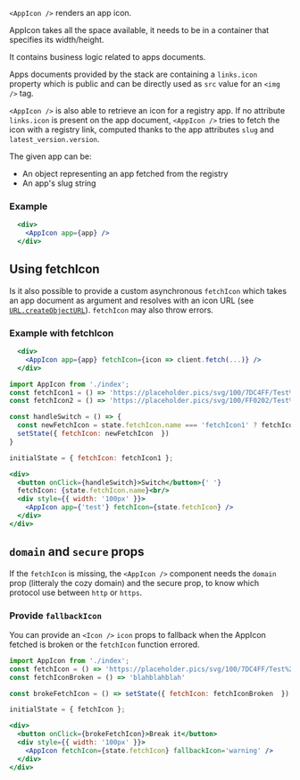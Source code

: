`<AppIcon />` renders an app icon.

AppIcon takes all the space available, it needs to be in a container that specifies its width/height.

It contains business logic related to apps documents.

Apps documents provided by the stack are containing a `links.icon` property which is public and can be directly used as `src` value for an `<img />` tag.

`<AppIcon />` is also able to retrieve an icon for a registry app. If no attribute `links.icon` is present on the app document, `<AppIcon />` tries to fetch the icon with a registry link, computed thanks to the app attributes `slug` and `latest_version.version`.

The given app can be:

* An object representing an app fetched from the registry
* An app's slug string

### Example

```jsx static
  <div>
    <AppIcon app={app} />
  </div>
```

## Using fetchIcon
Is it also possible to provide a custom asynchronous `fetchIcon` which takes an app document as argument and resolves with an icon URL (see [`URL.createObjectURL`](https://developer.mozilla.org/en/docs/Web/API/URL/createObjectURL)). `fetchIcon` may also throw errors.

### Example with fetchIcon

```jsx static
  <div>
    <AppIcon app={app} fetchIcon={icon => client.fetch(...)} />
  </div>
```

```jsx
import AppIcon from './index';
const fetchIcon1 = () => 'https://placeholder.pics/svg/100/7DC4FF/Test%20Icon'
const fetchIcon2 = () => 'https://placeholder.pics/svg/100/FF0202/Test%20Icon'

const handleSwitch = () => {
  const newFetchIcon = state.fetchIcon.name === 'fetchIcon1' ? fetchIcon2 : fetchIcon1
  setState({ fetchIcon: newFetchIcon  })
}

initialState = { fetchIcon: fetchIcon1 };

<div>
  <button onClick={handleSwitch}>Switch</button>{' '}
  fetchIcon: {state.fetchIcon.name}<br/>
  <div style={{ width: '100px' }}>
    <AppIcon app={'test'} fetchIcon={state.fetchIcon} />
  </div>
</div>
```

## `domain` and `secure` props
If the `fetchIcon` is missing, the `<AppIcon />` component needs the `domain` prop (litteraly the cozy domain) and the secure prop, to know which protocol use between `http` or `https`.

### Provide `fallbackIcon`

You can provide an `<Icon />` `icon` props to fallback when the AppIcon fetched is broken or the `fetchIcon` function errored.

```jsx
import AppIcon from './index';
const fetchIcon = () => 'https://placeholder.pics/svg/100/7DC4FF/Test%20Icon'
const fetchIconBroken = () => 'blahblahblah'

const brokeFetchIcon = () => setState({ fetchIcon: fetchIconBroken  })

initialState = { fetchIcon };

<div>
  <button onClick={brokeFetchIcon}>Break it</button>
  <div style={{ width: '100px' }}>
    <AppIcon fetchIcon={state.fetchIcon} fallbackIcon='warning' />
  </div>
</div>
```

